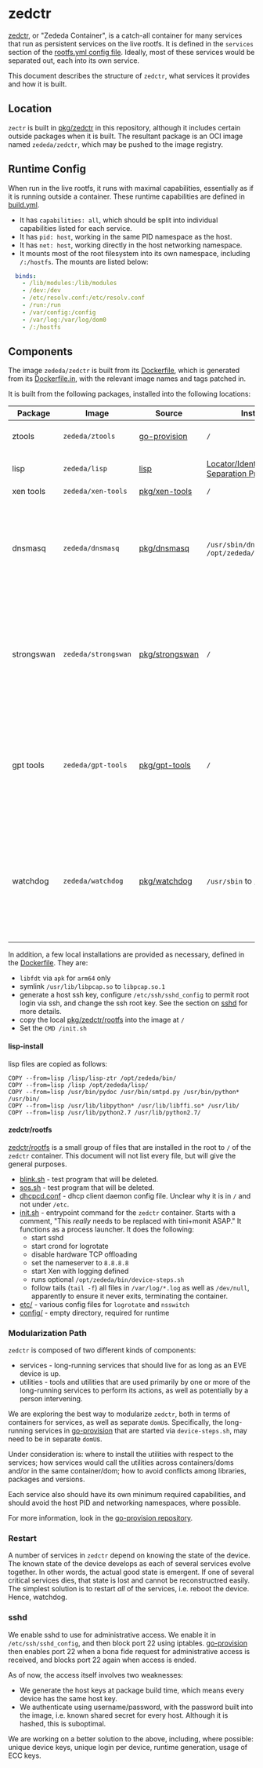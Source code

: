 # zedctr

[zedctr](../pkg/zedctr), or "Zededa Container", is a catch-all container for many services that run as persistent services on the live rootfs. It is defined in the `services` section of the [rootfs.yml config file](../images/rootfs/yml). Ideally, most of these services would be separated out, each into its own service.

This document describes the structure of `zedctr`, what services it provides and how it is built.

## Location

`zectr` is built in [pkg/zedctr](../pkg/zedctr) in this repository, although it includes certain outside packages when it is built. The resultant package is an OCI image named `zededa/zedctr`, which may be pushed to the image registry.

## Runtime Config

When run in the live rootfs, it runs with maximal capabilities, essentially as if it is running outside a container. These runtime capabilities are defined in [build.yml](../pkg/zedctr/build.yml).

* It has `capabilities: all`, which should be split into individual capabilities listed for each service.
* It has `pid: host`, working in the same PID namespace as the host.
* It has `net: host`, working directly in the host networking namespace.
* It mounts most of the root filesystem into its own namespace, including `/:/hostfs`. The mounts are listed below:

```yml
  binds:
    - /lib/modules:/lib/modules
    - /dev:/dev
    - /etc/resolv.conf:/etc/resolv.conf
    - /run:/run
    - /var/config:/config
    - /var/log:/var/log/dom0
    - /:/hostfs
```

## Components

The image `zededa/zedctr` is built from its [Dockerfile](../pkg/zedctr/Dockerfile), which is generated from its [Dockerfile.in](../pkg/zedctr/Dockerfile.in), with the relevant image names and tags patched in.

It is built from the following packages, installed into the following locations:

|Package|Image|Source|Install|Purpose|Comments|
|-------|-----|------|-------|-------|--------|
|ztools|`zededa/ztools`|[go-provision](https://github.com/zededa/go-provision)|`/`|Interface with cloud controller||
|lisp|`zededa/lisp`|[lisp](https://github.com/zededa/lisp)|[Locator/Identifier Separation Protocol](https://en.wikipedia.org/wiki/Locator/Identifier_Separation_Protocol)|see list [here](#lisp-install)|implementation for mesh networking|custom implementation in [go](https://golang.org) to provide a high performance dataplane. The control plane uses code from the Python reference implementation|
|xen tools|`zededa/xen-tools`|[pkg/xen-tools](../pkg/xen-tools)|`/`|Xen utilities||
|dnsmasq|`zededa/dnsmasq`|[pkg/dnsmasq](../pkg/dnsmasq)|`/usr/sbin/dnsmasq` to `/opt/zededa/bin/dnsmasq`|local DNS server|dnsmasq 2.78 had a bug which we patched. This patch is already upstreamed to 2.80 and should be replaced|
|strongswan|`zededa/strongswan`|[pkg/strongswan](../pkg/strongswan)|`/`|IPSec VPN|Dockerfile has [comment](../pkg/strongswan/Dockerfile#L63-L66), stating that we build custom because of libressl conflict with curl-dev. Should be investigated if this remains an issue|
|gpt tools|`zededa/gpt-tools`|[pkg/gpt-tools](../pkg/gpt-tools)|`/`|Utilities for working with GPT partitioned filesystems. See [here](./UPSTREAMING.md#gpt-tools) for more details on what is in this package|
|watchdog|`zededa/watchdog`|[pkg/watchdog](../pkg/watchdog)|`/usr/sbin` to `/usr/sbin`|[watchdog](https://linux.die.net/man/8/watchdog) daemon to watch for userspace processes and, if they are not providing proper heartbeats, restart the system|Read the section on [restart](#restart) for more information on it.||

In addition, a few local installations are provided as necessary, defined in the [Dockerfile](../pkg/zedctr/Dockerfile). They are:

* `libfdt` via `apk` for `arm64` only
* symlink `/usr/lib/libpcap.so` to `libpcap.so.1`
* generate a host ssh key, configure `/etc/ssh/sshd_config` to permit root login via ssh, and change the ssh root key. See the section on [sshd](#sshd) for more details.
* copy the local [pkg/zedctr/rootfs](../pkg/zedctr/rootfs/) into the image at `/`
* Set the `CMD /init.sh`

#### lisp-install

lisp files are copied as follows:

```
COPY --from=lisp /lisp/lisp-ztr /opt/zededa/bin/
COPY --from=lisp /lisp /opt/zededa/lisp/
COPY --from=lisp /usr/bin/pydoc /usr/bin/smtpd.py /usr/bin/python* /usr/bin/
COPY --from=lisp /usr/lib/libpython* /usr/lib/libffi.so* /usr/lib/
COPY --from=lisp /usr/lib/python2.7 /usr/lib/python2.7/
```

#### zedctr/rootfs

[zedctr/rootfs](../pkg/zedctr/rootfs) is a small group of files that are installed in the root to `/` of the `zedctr` container. This document will not list every file, but will give the general purposes.

* [blink.sh](../pkg/zedctr/rootfs/blink.sh) - test program that will be deleted.
* [sos.sh](../pkg/zedctr/rootfs/sos.sh) - test program that will be deleted.
* [dhcpcd.conf](../pkg/zedctr/rootfs/dhcpcd.conf) - dhcp client daemon config file. Unclear why it is in `/` and not under `/etc`.
* [init.sh](../pkg/zedctr/rootfs/init.sh) - entrypoint command for the `zedctr` container. Starts with a comment, "This *really* needs to be replaced with tini+monit ASAP." It functions as a process launcher. It does the following:
    * start sshd
    * start crond for logrotate
    * disable hardware TCP offloading
    * set the nameserver to `8.8.8.8`
    * start Xen with logging defined
    * runs optional `/opt/zededa/bin/device-steps.sh`
    * follow tails (`tail -f`) all files in `/var/log/*.log` as well as `/dev/null`, apparently to ensure it never exits, terminating the container.
* [etc/](../pkg/zedctr/rootfs/etc/) - various config files for `logrotate` and `nsswitch`
* [config/](../pkg/zedctr/rootfs/config) - empty directory, required for runtime

### Modularization Path

`zedctr` is composed of two different kinds of components:

* services - long-running services that should live for as long as an EVE device is up.
* utilities - tools and utilities that are used primarily by one or more of the long-running services to perform its actions, as well as potentially by a person intervening.

We are exploring the best way to modularize `zedctr`, both in terms of containers for services, as well as separate `domU`s. Specifically, the long-running services in [go-provision](https://github.com/zededa/go-provision) that are started via `device-steps.sh`, may need to be in separate `domU`s.

Under consideration is: where to install the utilities with respect to the services; how services would call the utilities across containers/doms and/or in the same container/dom; how to avoid conflicts among libraries, packages and versions.

Each service also should have its own minimum required capabilities, and should avoid the host PID and networking namespaces, where possible.

For more information, look in the [go-provision repository](https://github.com/zededa/go-provision).

### Restart

A number of services in `zedctr` depend on knowing the state of the device. The known state of the device develops as each of several services evolve together. In other words, the actual good state is emergent. If one of several critical services dies, that state is lost and cannot be reconstructred easily. The simplest solution is to restart _all_ of the services, i.e. reboot the device. Hence, watchdog.

### sshd

We enable sshd to use for administrative access. We enable it in `/etc/ssh/sshd_config`, and then block port 22 using iptables. [go-provision](https://github.com/zededa/go-provision) then enables port 22 when a bona fide request for administrative access is received, and blocks port 22 again when access is ended.

As of now, the access itself involves two weaknesses:

* We generate the host keys at package build time, which means every device has the same host key.
* We authenticate using username/password, with the password built into the image, i.e. known shared secret for every host. Although it is hashed, this is suboptimal.

We are working on a better solution to the above, including, where possible: unique device keys, unique login per device, runtime generation, usage of ECC keys.

